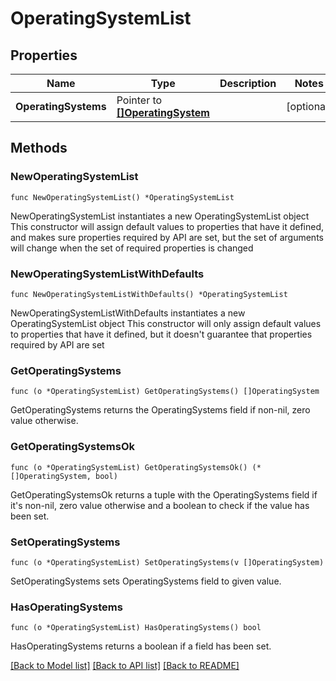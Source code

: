 # OperatingSystemList

## Properties

Name | Type | Description | Notes
------------ | ------------- | ------------- | -------------
**OperatingSystems** | Pointer to [**[]OperatingSystem**](OperatingSystem.md) |  | [optional] 

## Methods

### NewOperatingSystemList

`func NewOperatingSystemList() *OperatingSystemList`

NewOperatingSystemList instantiates a new OperatingSystemList object
This constructor will assign default values to properties that have it defined,
and makes sure properties required by API are set, but the set of arguments
will change when the set of required properties is changed

### NewOperatingSystemListWithDefaults

`func NewOperatingSystemListWithDefaults() *OperatingSystemList`

NewOperatingSystemListWithDefaults instantiates a new OperatingSystemList object
This constructor will only assign default values to properties that have it defined,
but it doesn't guarantee that properties required by API are set

### GetOperatingSystems

`func (o *OperatingSystemList) GetOperatingSystems() []OperatingSystem`

GetOperatingSystems returns the OperatingSystems field if non-nil, zero value otherwise.

### GetOperatingSystemsOk

`func (o *OperatingSystemList) GetOperatingSystemsOk() (*[]OperatingSystem, bool)`

GetOperatingSystemsOk returns a tuple with the OperatingSystems field if it's non-nil, zero value otherwise
and a boolean to check if the value has been set.

### SetOperatingSystems

`func (o *OperatingSystemList) SetOperatingSystems(v []OperatingSystem)`

SetOperatingSystems sets OperatingSystems field to given value.

### HasOperatingSystems

`func (o *OperatingSystemList) HasOperatingSystems() bool`

HasOperatingSystems returns a boolean if a field has been set.


[[Back to Model list]](../README.md#documentation-for-models) [[Back to API list]](../README.md#documentation-for-api-endpoints) [[Back to README]](../README.md)


